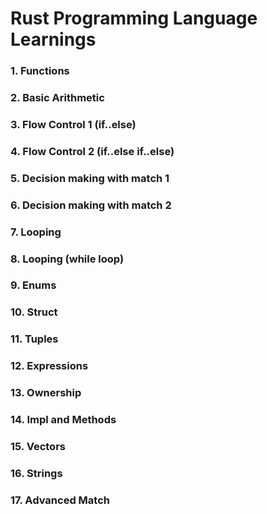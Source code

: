 # Rust Programming Language Learnings

### 1. Functions

### 2. Basic Arithmetic

### 3. Flow Control 1 (if..else)

### 4. Flow Control 2 (if..else if..else)

### 5. Decision making with match 1

### 6. Decision making with match 2

### 7. Looping

### 8. Looping (while loop)

### 9. Enums

### 10. Struct

### 11. Tuples

### 12. Expressions

### 13. Ownership

### 14. Impl and Methods

### 15. Vectors

### 16. Strings

### 17. Advanced Match
